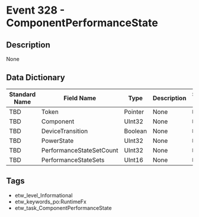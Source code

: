 # Event 328 - ComponentPerformanceState

## Description
None

## Data Dictionary
|Standard Name|Field Name|Type|Description|Sample Value|
|---|---|---|---|---|
|TBD|Token|Pointer|None|`None`|
|TBD|Component|UInt32|None|`None`|
|TBD|DeviceTransition|Boolean|None|`None`|
|TBD|PowerState|UInt32|None|`None`|
|TBD|PerformanceStateSetCount|UInt32|None|`None`|
|TBD|PerformanceStateSets|UInt16|None|`None`|

## Tags
* etw_level_Informational
* etw_keywords_po:RuntimeFx
* etw_task_ComponentPerformanceState